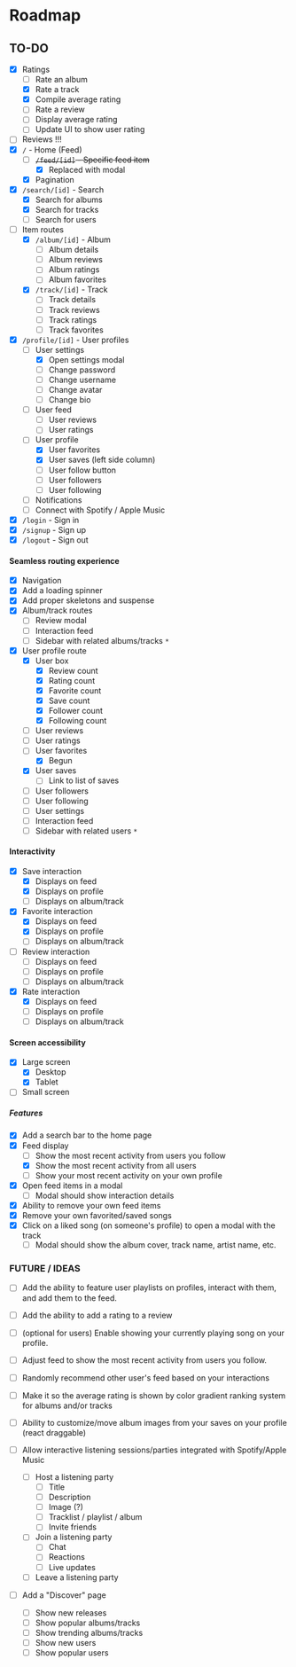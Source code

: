 # Roadmap

## TO-DO

- [x] Ratings
  - [ ] Rate an album
  - [x] Rate a track
  - [x] Compile average rating
  - [ ] Rate a review
  - [ ] Display average rating
  - [ ] Update UI to show user rating
- [ ] Reviews !!!
- [x] `/` - Home (Feed)
  - [ ] ~~`/feed/[id]` - Specific feed item~~
    - [x] Replaced with modal
  - [x] Pagination
- [x] `/search/[id]` - Search
  - [x] Search for albums
  - [x] Search for tracks
  - [ ] Search for users
- [ ] Item routes
  - [x] `/album/[id]` - Album
    - [ ] Album details
    - [ ] Album reviews
    - [ ] Album ratings
    - [ ] Album favorites
  - [x] `/track/[id]` - Track
    - [ ] Track details
    - [ ] Track reviews
    - [ ] Track ratings
    - [ ] Track favorites
- [x] `/profile/[id]` - User profiles
  - [ ] User settings
    - [x] Open settings modal
    - [ ] Change password
    - [ ] Change username
    - [ ] Change avatar
    - [ ] Change bio
  - [ ] User feed
    - [ ] User reviews
    - [ ] User ratings
  - [ ] User profile
    - [x] User favorites
    - [x] User saves (left side column)
    - [ ] User follow button
    - [ ] User followers
    - [ ] User following
  - [ ] Notifications
  - [ ] Connect with Spotify / Apple Music
- [x] `/login` - Sign in
- [x] `/signup` - Sign up
- [x] `/logout` - Sign out

#### Seamless routing experience

- [x] Navigation
- [x] Add a loading spinner
- [x] Add proper skeletons and suspense
- [x] Album/track routes
  - [ ] Review modal
  - [ ] Interaction feed
  - [ ] Sidebar with related albums/tracks `*`
- [x] User profile route
  - [x] User box
    - [x] Review count
    - [x] Rating count
    - [x] Favorite count
    - [x] Save count
    - [x] Follower count
    - [x] Following count
  - [ ] User reviews
  - [ ] User ratings
  - [ ] User favorites
    - [x] Begun
  - [x] User saves
    - [ ] Link to list of saves
  - [ ] User followers
  - [ ] User following
  - [ ] User settings
  - [ ] Interaction feed
  - [ ] Sidebar with related users `*`

#### Interactivity

- [x] Save interaction
  - [x] Displays on feed
  - [x] Displays on profile
  - [ ] Displays on album/track
- [x] Favorite interaction
  - [x] Displays on feed
  - [x] Displays on profile
  - [ ] Displays on album/track
- [ ] Review interaction
  - [ ] Displays on feed
  - [ ] Displays on profile
  - [ ] Displays on album/track
- [x] Rate interaction
  - [x] Displays on feed
  - [ ] Displays on profile
  - [ ] Displays on album/track

#### Screen accessibility

- [x] Large screen
  - [x] Desktop
  - [x] Tablet
- [ ] Small screen

##### Features

- [x] Add a search bar to the home page
- [x] Feed display
  - [ ] Show the most recent activity from users you follow
  - [x] Show the most recent activity from all users
  - [ ] Show your most recent activity on your own profile
- [x] Open feed items in a modal
  - [ ] Modal should show interaction details
- [x] Ability to remove your own feed items
- [x] Remove your own favorited/saved songs
- [x] Click on a liked song (on someone's profile) to open a modal with the track
  - [ ] Modal should show the album cover, track name, artist name, etc.

### FUTURE / IDEAS

- [ ] Add the ability to feature user playlists on profiles, interact with them, and add them to the feed.
- [ ] Add the ability to add a rating to a review
- [ ] (optional for users) Enable showing your currently playing song on your profile.
- [ ] Adjust feed to show the most recent activity from users you follow.
- [ ] Randomly recommend other user's feed based on your interactions

- [ ] Make it so the average rating is shown by color gradient ranking system for albums and/or tracks
- [ ] Ability to customize/move album images from your saves on your profile (react draggable)

- [ ] Allow interactive listening sessions/parties integrated with Spotify/Apple Music

  - [ ] Host a listening party
    - [ ] Title
    - [ ] Description
    - [ ] Image (?)
    - [ ] Tracklist / playlist / album
    - [ ] Invite friends
  - [ ] Join a listening party
    - [ ] Chat
    - [ ] Reactions
    - [ ] Live updates
  - [ ] Leave a listening party

- [ ] Add a "Discover" page
  - [ ] Show new releases
  - [ ] Show popular albums/tracks
  - [ ] Show trending albums/tracks
  - [ ] Show new users
  - [ ] Show popular users
